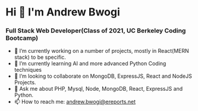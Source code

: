 # Hi 👋 I'm Andrew Bwogi
### Full Stack Web Developer(Class of 2021, UC Berkeley Coding Bootcamp)

- 🔭 I’m currently working on a number of projects, mostly in React(MERN stack) to be specific.
- 🌱 I’m currently learning AI and more advanced Python Coding techniques
- 👯 I’m looking to collaborate on MongoDB, ExpressJS, React and NodeJS Projects.
- 💬 Ask me about PHP, Mysql, Node, MongoDB, React, ExpressJS and Python.
- 📫 How to reach me: andrew.bwogi@ereports.net
<!-- 🤔 I’m looking for help with ...
- 😄 Pronouns: ...
- ⚡ Fun fact: ... -->
